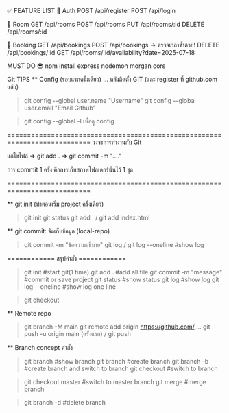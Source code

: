 ✅ FEATURE LIST
🔐 Auth
POST /api/register
POST /api/login

🏢 Room
GET /api/rooms
POST /api/rooms
PUT /api/rooms/:id
DELETE /api/rooms/:id

📅 Booking
GET /api/bookings
POST /api/bookings → ตรวจเวลาซ้ำด้วย!
DELETE /api/bookings/:id
GET /api/rooms/:id/availability?date=2025-07-18


MUST DO 😎
npm install express nodemon morgan cors

Git TIPS
** Config (รอบแรกครั้งเดียว)
... หลังติดตั้ง GIT (และ register ที่ github.com แล้ว)
 > git config --global user.name "Username"
 > git config --global user.email "Email Github"

 > git config --global -l 
 เพื่อดู config 

===========================================================================
วงจรการทำงานกับ Git

แก้ไขไฟล์ => git add . => git commit -m "...."

การ commit 1 ครั้ง คือการเก็บสภาพโฟลเดอร์นั้นไว้ 1 ชุด

===========================================================================

** git init (ทำตอนเริ่ม project ครั้งเดียว)
> git init 
> git status 
> git add . / git add index.html

** git commit: จัดเก็บข้อมูล (local-repo)
> git commit -m "ข้อความอธิบาย"
> git log  / git log --oneline                  #show log 

============  สรุปคำสั่ง  ============
> git init                       #start git(1 time)
> git add .                      #add all file
> git commit -m "message"        #commit or save project 
> git status                     #show status
> git log                        #show log
> git log --oneline              #show log one line


> git checkout <commit ID>


** Remote repo
> git branch -M main
> git remote add origin https://github.com/....
> git push -u origin main (ครั้งแรก) / git push


** Branch concept คำสั้ง  
> git branch                   #show branch 
> git branch <branch name>     #create branch 
> git branch -b <branch name>  #create branch and switch to branch
> git checkout <branch name>   #switch to branch 

> git checkout master          #switch to master branch 
> git merge <branch name>      #merge branch

> git branch -d <branch name>  #delete branch       